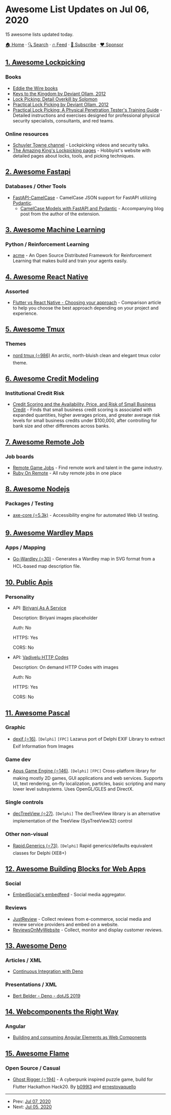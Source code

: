 # Awesome List Updates on Jul 06, 2020

15 awesome lists updated today.

[🏠 Home](/README.md) · [🔍 Search](https://www.trackawesomelist.com/search/) · [🔥 Feed](https://www.trackawesomelist.com/rss.xml) · [📮 Subscribe](https://trackawesomelist.us17.list-manage.com/subscribe?u=d2f0117aa829c83a63ec63c2f&id=36a103854c) · [❤️  Sponsor](https://github.com/sponsors/theowenyoung)



## [1. Awesome Lockpicking](/content/fabacab/awesome-lockpicking/README.md)

### Books

*   [Eddie the Wire books](https://www.dropbox.com/sh/k3z4dm4vyyojp3o/AAAIXQuwMmNuCch_StLPUYm-a?dl=0)
*   [Keys to the Kingdom by Deviant Ollam, 2012](https://www.elsevier.com/books/keys-to-the-kingdom/ollam/978-1-59749-983-5)
*   [Lock Picking: Detail Overkill by Solomon](https://www.dropbox.com/s/y39ix9u9qpqffct/Lockpicking%20Detail%20Overkill.pdf?dl=0)
*   [Practical Lock Picking by Deviant Ollam, 2012](https://www.elsevier.com/books/practical-lock-picking/ollam/978-1-59749-989-7)
*   [Practical Lock Picking: A Physical Penetration Tester's Training Guide](https://web.archive.org/web/20200309084722/http://www.rageuniversity.org/PRISONESCAPE/PRISON%20LOCKS%20AND%20KEYS/Practical.Lock.Picking.pdf) - Detailed instructions and exercises designed for professional physical security specialists, consultants, and red teams.

### Online resources

*   [Schuyler Towne channel](https://www.youtube.com/user/SchuylerTowne/) - Lockpicking videos and security talks.
*   [The Amazing King's Lockpicking pages](http://theamazingking.com/lockpicking.php) - Hobbyist's website with detailed pages about locks, tools, and picking techniques.

## [2. Awesome Fastapi](/content/mjhea0/awesome-fastapi/README.md)

### Databases / Other Tools

*   [FastAPI-CamelCase](https://nf1s.github.io/fastapi-camelcase/) - CamelCase JSON support for FastAPI utilizing [Pydantic](https://docs.pydantic.dev/latest/).
    *   [CamelCase Models with FastAPI and Pydantic](https://medium.com/analytics-vidhya/camel-case-models-with-fast-api-and-pydantic-5a8acb6c0eee) - Accompanying blog post from the author of the extension.

## [3. Awesome Machine Learning](/content/josephmisiti/awesome-machine-learning/README.md)

### Python / Reinforcement Learning

*   [acme](https://deepmind.com/research/publications/Acme) - An Open Source Distributed Framework for Reinforcement Learning that makes build and train your agents easily.

## [4. Awesome React Native](/content/jondot/awesome-react-native/README.md)

### Assorted

*   [Flutter vs React Native - Choosing your approach](https://buttercms.com/blog/flutter-vs-react-native-choosing-your-approach) - Comparison article to help you choose the best approach depending on your project and experience.

## [5. Awesome Tmux](/content/rothgar/awesome-tmux/README.md)

### Themes

*   [nord tmux (⭐986)](https://github.com/arcticicestudio/nord-tmux) An arctic, north-bluish clean and elegant tmux color theme.

## [6. Awesome Credit Modeling](/content/mourarthur/awesome-credit-modeling/README.md)

### Institutional Credit Risk

*   [Credit Scoring and the Availability, Price, and Risk of Small Business Credit](https://muse.jhu.edu/article/181124) - Finds that small business credit scoring is associated with expanded quantities, higher averages prices, and greater average risk levels for small business credits under $100,000, after controlling for bank size and other differences across banks.

## [7. Awesome Remote Job](/content/lukasz-madon/awesome-remote-job/README.md)

### Job boards

*   [Remote Game Jobs](https://remotegamejobs.com/) - Find remote work and talent in the game industry.
*   [Ruby On Remote](https://rubyonremote.com/) - All ruby remote jobs in one place

## [8. Awesome Nodejs](/content/sindresorhus/awesome-nodejs/README.md)

### Packages / Testing

*   [axe-core (⭐5.3k)](https://github.com/dequelabs/axe-core) - Accessibility engine for automated Web UI testing.

## [9. Awesome Wardley Maps](/content/wardley-maps-community/awesome-wardley-maps/README.md)

### Apps / Mapping

*   [Go-Wardley (⭐30)](https://github.com/DavidGamba/go-wardley) - Generates a Wardley map in SVG format from a HCL-based map description file.

## [10. Public Apis](/content/public-apis/public-apis/README.md)

### Personality

- API: [Biriyani As A Service](https://biriyani.anoram.com/)

  Description: Biriyani images placeholder

  Auth: No

  HTTPS: Yes

  CORS: No


- API: [Vadivelu HTTP Codes](https://vadivelu.anoram.com/)

  Description: On demand HTTP Codes with images

  Auth: No

  HTTPS: Yes

  CORS: No



## [11. Awesome Pascal](/content/Fr0sT-Brutal/awesome-pascal/README.md)

### Graphic

*   [dexif (⭐16)](https://github.com/cutec-chris/dexif). `[Delphi]` `[FPC]` Lazarus port of Delphi EXIF Library to extract Exif Information from Images

### Game dev

*   [Apus Game Engine (⭐146)](https://github.com/Cooler2/ApusGameEngine). `[Delphi]` `[FPC]` Cross-platform library for making mostly 2D games, GUI applications and web services. Supports UI, text rendering, on-fly localization, particles, basic scripting and many lower level subsystems. Uses OpenGL/GLES and DirectX.

### Single controls

*   [decTreeView (⭐27)](https://github.com/DenisAnisimov/decTreeView). `[Delphi]` The decTreeView library is an alternative implementation of the TreeView (SysTreeView32) control

### Other non-visual

*   [Rapid.Generics (⭐73)](https://github.com/d-mozulyov/Rapid.Generics). `[Delphi]` Rapid generics/defaults equivalent classes for Delphi (XE8+)

## [12. Awesome Building Blocks for Web Apps](/content/componently-com/awesome-building-blocks-for-web-apps/README.md)

### Social

*   [EmbedSocial's embedfeed](https://embedsocial.com/products/embedfeed/) - Social media aggregator.

### Reviews

*   [JustReview](https://justreview.co/) - Collect reviews from e-commerce, social media and review service providers and embed on a website.
*   [ReviewsOnMyWebsite](https://reviewsonmywebsite.com/) - Collect, monitor and display customer reviews.

## [13. Awesome Deno](/content/denolib/awesome-deno/README.md)

### Articles / XML

*   [Continuous Integration with Deno](https://semaphoreci.com/blog/continuous-integration-with-deno)

### Presentations / XML

*   [Bert Belder - Deno - dotJS 2019](https://www.youtube.com/watch?v=puXyo1jGQys)

## [14. Webcomponents the Right Way](/content/mateusortiz/webcomponents-the-right-way/README.md)

### Angular

*   [Building and consuming Angular Elements as Web Components](https://indepth.dev/building-and-bundling-web-components/)

## [15. Awesome Flame](/content/flame-engine/awesome-flame/README.md)

### Open Source / Casual

*   [Ghost Rigger (⭐194)](https://github.com/Float-like-a-dash-Sting-like-a-dart/GhostRigger) - A cyberpunk inspired puzzle game, build for Flutter Hackathon Hack20. By [b099l3](https://github.com/b099l3) and [ernestoyaquello](https://github.com/ernestoyaquello)

---

- Prev: [Jul 07, 2020](/content/2020/07/07/README.md)
- Next: [Jul 05, 2020](/content/2020/07/05/README.md)